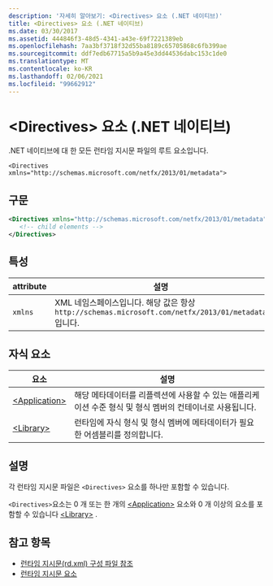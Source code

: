 ```yaml
---
description: '자세히 알아보기: <Directives> 요소 (.NET 네이티브)'
title: <Directives> 요소 (.NET 네이티브)
ms.date: 03/30/2017
ms.assetid: 444846f3-48d5-4341-a43e-69f7221389eb
ms.openlocfilehash: 7aa3bf3718f32d55ba8189c65705868c6fb399ae
ms.sourcegitcommit: ddf7edb67715a5b9a45e3dd44536dabc153c1de0
ms.translationtype: MT
ms.contentlocale: ko-KR
ms.lasthandoff: 02/06/2021
ms.locfileid: "99662912"
---
```

# <a name="directives-element-net-native"></a>\<Directives> 요소 (.NET 네이티브)

.NET 네이티브에 대 한 모든 런타임 지시문 파일의 루트 요소입니다.  
  
 `<Directives xmlns="http://schemas.microsoft.com/netfx/2013/01/metadata">`
  
## <a name="syntax"></a>구문  
  
```xml  
<Directives xmlns="http://schemas.microsoft.com/netfx/2013/01/metadata">  
   <!-- child elements -->
</Directives>  
```  
  
## <a name="attributes"></a>특성  
  
|attribute|설명|  
|---------------|-----------------|  
|`xmlns`|XML 네임스페이스입니다. 해당 값은 항상 `http://schemas.microsoft.com/netfx/2013/01/metadata` 입니다.|  
  
## <a name="child-elements"></a>자식 요소  
  
|요소|설명|  
|-------------|-----------------|  
|[\<Application>](application-element-net-native.md)|해당 메타데이터를 리플렉션에 사용할 수 있는 애플리케이션 수준 형식 및 형식 멤버의 컨테이너로 사용됩니다.|  
|[\<Library>](library-element-net-native.md)|런타임에 자식 형식 및 형식 멤버에 메타데이터가 필요한 어셈블리를 정의합니다.|  
  
## <a name="remarks"></a>설명  

 각 런타임 지시문 파일은 `<Directives>` 요소를 하나만 포함할 수 있습니다.  
  
 `<Directives>`요소는 0 개 또는 한 개의 [\<Application>](application-element-net-native.md) 요소와 0 개 이상의 요소를 포함할 수 있습니다 [\<Library>](library-element-net-native.md) .  
  
## <a name="see-also"></a>참고 항목

- [런타임 지시문(rd.xml) 구성 파일 참조](runtime-directives-rd-xml-configuration-file-reference.md)
- [런타임 지시문 요소](runtime-directive-elements.md)

